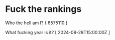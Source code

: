 # Fuck the rankings

Who the hell am I?
{ 6575110 }

What fucking year is it?
[ 2024-08-28T15:00:00Z ]
